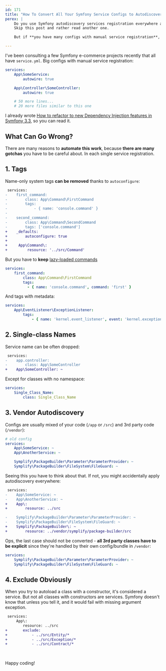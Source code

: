 ```yaml
---
id: 171
title: "How To Convert All Your Symfony Service Configs to Autodiscovery"
perex: |
    Do you use Symfony autodiscovery services registration everywhere and your configs have no extra lines?
    Skip this post and rather read another one.

    But if **you have many configs with manual service registration**, tagging, and autowiring, keep reading. I'll show you how you can convert them easily be new Symplify package.

---
```


I've been consulting a few Symfony e-commerce projects recently that all have `service.yml`. Big configs with manual service registration:

```yaml
services:
    App\SomeService:
        autowire: true

    App\Controller\SomeController:
        autowire: true

    # 50 more lines...
    # 20 more files similar to this one
```

I already wrote [How to refactor to new Dependency Injection features in Symfony 3.3](/blog/2017/05/07/how-to-refactor-to-new-dependency-injection-features-in-symfony-3-3/), so you can read it.

## What Can Go Wrong?

There are many reasons to **automate this work**, because **there are many gotchas** you have to be careful about. In each single service registration.

## 1. Tags

Name-only system tags **can be removed** thanks to `autoconfigure`:

```diff
 services:
-    first_command:
-        class: App\Command\FirstCommand
-        tags:
-            - { name: 'console.command' }
-
-    second_command:
-        class: App\Command\SecondCommand
-        tags: ['console.command']
+    _defaults:
+        autoconfigure: true
+
+     App\Command\:
+         resource: '../src/Command'
```

But you have to **keep** [lazy-loaded commands](https://symfony.com/doc/current/console/commands_as_services.html#lazy-loading)

```yaml
services:
    first_command:
        class: App\Command\FirstCommand
        tags:
          - { name: 'console.command', command: 'first' }
```

And tags with metadata:

```yaml
services:
    App\EventListener\ExceptionListener:
        tags:
            - { name: 'kernel.event_listener', event: 'kernel.exception' }
```

## 2. Single-class Names

Service name can be often dropped:

```diff
 services:
-    app.controller:
-        class: App\SomeController
+    App\SomeController: ~
```

Except for classes with no namespace:

```yaml
services:
    Single_Class_Name:
        class: Single_Class_Name
```

## 3. Vendor Autodiscovery

Configs are usually mixed of your code (`/app` or `/src`) and 3rd party code (`/vendor`):

```yaml
# old config
services:
    App\SomeService: ~
    App\AnotherService: ~

    Symplify\PackageBuilder\Parameter\ParameterProvider: ~
    Symplify\PackageBuilder\FileSystem\FileGuard: ~
```

Seeing this you have to think about that. If not, you might accidentally apply autodiscovery everywhere:

```diff
 services:
-    App\SomeService: ~
-    App\AnotherService: ~
+    App\:
+        resource: ../src

-    Symplify\PackageBuilder\Parameter\ParameterProvider: ~
-    Symplify\PackageBuilder\FileSystem\FileGuard: ~
+    Symplify\PackageBuilder\: ~
+        resource: ../vendor/symplify/package-builder/src
```

Ops, the last case should not be converted - **all 3rd party classes have to be explicit** since they're handled by their own config/bundle in `/vendor`:

```yaml
services:
    Symplify\PackageBuilder\Parameter\ParameterProvider: ~
    Symplify\PackageBuilder\FileSystem\FileGuard: ~
```

## 4. Exclude Obviously

When you try to autoload a class with a constructor, it's considered a service. But not all classes with constructors are services. Symfony doesn't know that unless you tell it, and it would fail with missing argument exception.

```diff
 services:
     App\:
        resource: ../src
+       exclude:
+           - ../src/Entity/*
+           - ../src/Exception/*
+           - ../src/Contract/*
```

<br>

Happy coding!
